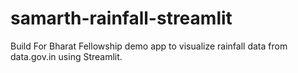# samarth-rainfall-streamlit
Build For Bharat Fellowship demo app to visualize rainfall data from data.gov.in using Streamlit.
